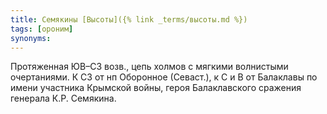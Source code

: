 ```yaml
---
title: Семякины [Высоты]({% link _terms/высоты.md %})
tags: [ороним]
synonyms:
---
```


Протяженная ЮВ–СЗ возв., цепь холмов с мягкими волнистыми очертаниями. К СЗ от
нп Оборонное (Севаст.), к С и В от Балаклавы по имени участника Крымской войны,
героя Балаклавского сражения генерала К.Р. Семякина.
